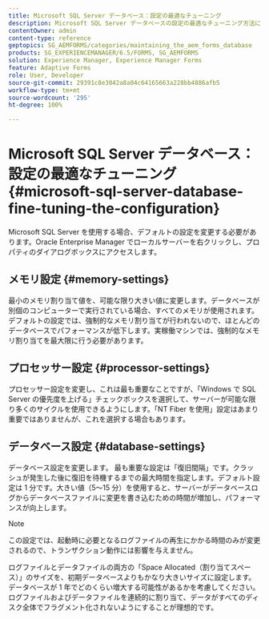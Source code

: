 ```yaml
---
title: Microsoft SQL Server データベース：設定の最適なチューニング
description: Microsoft SQL Server データベースの設定の最適なチューニング方法について説明します。
contentOwner: admin
content-type: reference
geptopics: SG_AEMFORMS/categories/maintaining_the_aem_forms_database
products: SG_EXPERIENCEMANAGER/6.5/FORMS, SG_AEMFORMS
solution: Experience Manager, Experience Manager Forms
feature: Adaptive Forms
role: User, Developer
source-git-commit: 29391c8e3042a8a04c64165663a228bb4886afb5
workflow-type: tm+mt
source-wordcount: '295'
ht-degree: 100%

---
```


# Microsoft SQL Server データベース：設定の最適なチューニング {#microsoft-sql-server-database-fine-tuning-the-configuration}

Microsoft SQL Server を使用する場合、デフォルトの設定を変更する必要があります。Oracle Enterprise Manager でローカルサーバーを右クリックし、プロパティのダイアログボックスにアクセスします。

## メモリ設定 {#memory-settings}

最小のメモリ割り当て値を、可能な限り大きい値に変更します。データベースが別個のコンピューターで実行されている場合、すべてのメモリが使用されます。デフォルトの設定では、強制的なメモリ割り当てが行われないので、ほとんどのデータベースでパフォーマンスが低下します。実稼働マシンでは、強制的なメモリ割り当てを最大限に行う必要があります。

## プロセッサー設定 {#processor-settings}

プロセッサー設定を変更し、これは最も重要なことですが、「Windows で SQL Server の優先度を上げる」チェックボックスを選択して、サーバーが可能な限り多くのサイクルを使用できるようにします。「NT Fiber を使用」設定はあまり重要ではありませんが、これを選択する場合もあります。

## データベース設定 {#database-settings}

データベース設定を変更します。 最も重要な設定は「復旧間隔」です。クラッシュが発生した後に復旧を待機するまでの最大時間を指定します。デフォルト設定は 1 分です。大きい値（5～15 分）を使用すると、サーバーがデータベースログからデータベースファイルに変更を書き込むための時間が増加し、パフォーマンスが向上します。

>[!NOTE]
>
>この設定では、起動時に必要となるログファイルの再生にかかる時間のみが変更されるので、トランザクション動作には影響を与えません。

ログファイルとデータファイルの両方の「Space Allocated（割り当てスペース）」のサイズを、初期データベースよりもかなり大きいサイズに設定します。データベースが 1 年でどのくらい増大する可能性があるかを考慮してください。ログファイルおよびデータファイルを連続的に割り当て、データがすべてのディスク全体でフラグメント化されないようにすることが理想的です。
